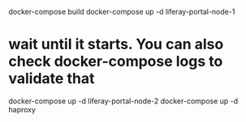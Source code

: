 docker-compose build
docker-compose up -d liferay-portal-node-1
# wait until it starts. You can also check docker-compose logs to validate that
docker-compose up -d liferay-portal-node-2
docker-compose up -d haproxy
